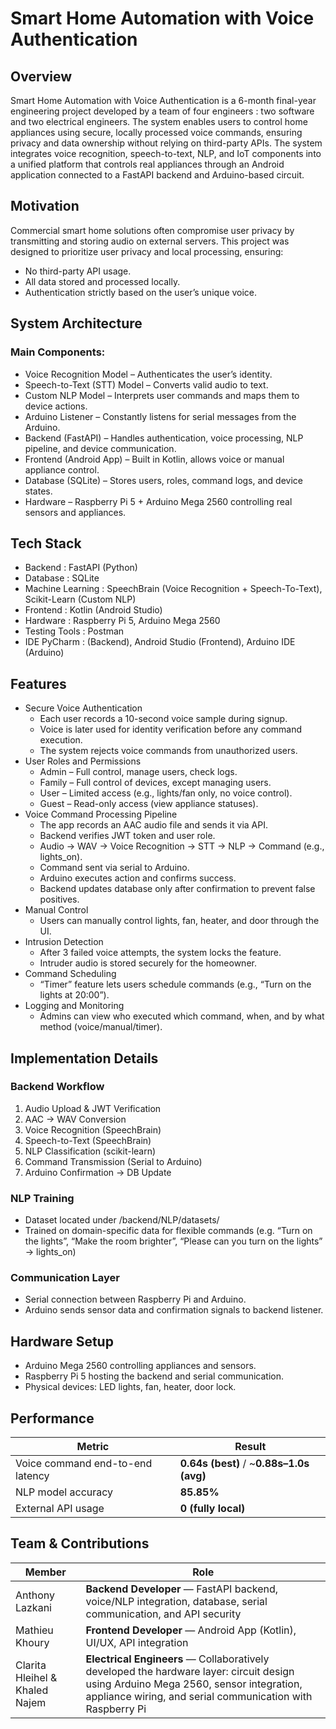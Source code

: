 # Smart Home Automation with Voice Authentication
## Overview
Smart Home Automation with Voice Authentication is a 6-month final-year engineering project developed by a team of four engineers : two software and two electrical engineers.
The system enables users to control home appliances using secure, locally processed voice commands, ensuring privacy and data ownership without relying on third-party APIs.
The system integrates voice recognition, speech-to-text, NLP, and IoT components into a unified platform that controls real appliances through an Android application connected to a FastAPI backend and Arduino-based circuit.

## Motivation
Commercial smart home solutions often compromise user privacy by transmitting and storing audio on external servers.
This project was designed to prioritize user privacy and local processing, ensuring:
- No third-party API usage.
- All data stored and processed locally.
- Authentication strictly based on the user’s unique voice.

## System Architecture
### Main Components:
- Voice Recognition Model – Authenticates the user’s identity.
- Speech-to-Text (STT) Model – Converts valid audio to text.
- Custom NLP Model – Interprets user commands and maps them to device actions.
- Arduino Listener – Constantly listens for serial messages from the Arduino.
- Backend (FastAPI) – Handles authentication, voice processing, NLP pipeline, and device communication.
- Frontend (Android App) – Built in Kotlin, allows voice or manual appliance control.
- Database (SQLite) – Stores users, roles, command logs, and device states.
- Hardware – Raspberry Pi 5 + Arduino Mega 2560 controlling real sensors and appliances.

## Tech Stack
- Backend :	FastAPI (Python)
- Database :	SQLite
- Machine Learning :	SpeechBrain (Voice Recognition + Speech-To-Text), Scikit-Learn (Custom NLP)
- Frontend :	Kotlin (Android Studio)
- Hardware :	Raspberry Pi 5, Arduino Mega 2560
- Testing Tools :	Postman
- IDE	PyCharm : (Backend), Android Studio (Frontend), Arduino IDE (Arduino)

## Features
* Secure Voice Authentication
  * Each user records a 10-second voice sample during signup.
  * Voice is later used for identity verification before any command execution.
  * The system rejects voice commands from unauthorized users.
* User Roles and Permissions
  * Admin – Full control, manage users, check logs.
  * Family – Full control of devices, except managing users.
  * User – Limited access (e.g., lights/fan only, no voice control).
  * Guest – Read-only access (view appliance statuses).
* Voice Command Processing Pipeline
  * The app records an AAC audio file and sends it via API.
  * Backend verifies JWT token and user role.
  * Audio → WAV → Voice Recognition → STT → NLP → Command (e.g., lights_on).
  * Command sent via serial to Arduino.
  * Arduino executes action and confirms success.
  * Backend updates database only after confirmation to prevent false positives.
* Manual Control
  * Users can manually control lights, fan, heater, and door through the UI.
* Intrusion Detection
  * After 3 failed voice attempts, the system locks the feature.
  * Intruder audio is stored securely for the homeowner.
* Command Scheduling
  * “Timer” feature lets users schedule commands (e.g., “Turn on the lights at 20:00”).
* Logging and Monitoring
  * Admins can view who executed which command, when, and by what method (voice/manual/timer).

## Implementation Details
### Backend Workflow
1. Audio Upload & JWT Verification
2. AAC → WAV Conversion
3. Voice Recognition (SpeechBrain)
4. Speech-to-Text (SpeechBrain)
5. NLP Classification (scikit-learn)
6. Command Transmission (Serial to Arduino)
7. Arduino Confirmation → DB Update

### NLP Training
* Dataset located under /backend/NLP/datasets/
* Trained on domain-specific data for flexible commands (e.g. “Turn on the lights”, “Make the room brighter”, “Please can you turn on the lights” → lights_on)

### Communication Layer
* Serial connection between Raspberry Pi and Arduino.
* Arduino sends sensor data and confirmation signals to backend listener.

## Hardware Setup
* Arduino Mega 2560 controlling appliances and sensors.
* Raspberry Pi 5 hosting the backend and serial communication.
* Physical devices: LED lights, fan, heater, door lock.

## Performance
| Metric                           | Result                                   |
| -------------------------------- | ---------------------------------------- |
| Voice command end-to-end latency | **0.64s (best)** / ~**0.88s–1.0s (avg)** |
| NLP model accuracy               | **85.85%**                               |
| External API usage               | **0 (fully local)**                      |


## Team & Contributions
| Member | Role |
|---------|------|
| Anthony Lazkani | **Backend Developer** — FastAPI backend, voice/NLP integration, database, serial communication, and API security |
| Mathieu Khoury  | **Frontend Developer** — Android App (Kotlin), UI/UX, API integration |
| Clarita Hleihel & Khaled Najem | **Electrical Engineers** — Collaboratively developed the hardware layer: circuit design using Arduino Mega 2560, sensor integration, appliance wiring, and serial communication with Raspberry Pi |



